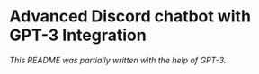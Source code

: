 
# Advanced Discord chatbot with GPT-3 Integration

_This README was partially written with the help of GPT-3._
